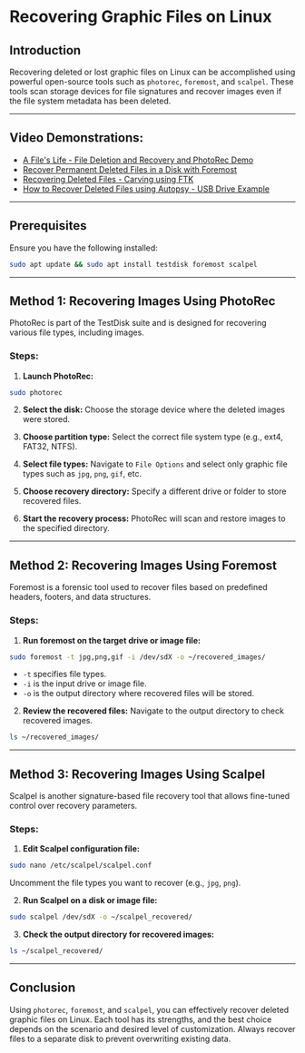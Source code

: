 # Recovering Graphic Files on Linux

## Introduction

Recovering deleted or lost graphic files on Linux can be accomplished using powerful open-source tools such as `photorec`, `foremost`, and `scalpel`. These tools scan storage devices for file signatures and recover images even if the file system metadata has been deleted.

---

## Video Demonstrations:
- [A File's Life - File Deletion and Recovery and PhotoRec Demo](https://www.youtube.com/watch?v=4zlk9ZSMa-4)
- [Recover Permanent Deleted Files in a Disk with Foremost](https://www.youtube.com/watch?v=6EuIQ7Q1ONk)
- [Recovering Deleted Files - Carving using FTK](https://www.youtube.com/watch?v=MbZkMJsT2TM)
- [How to Recover Deleted Files using Autopsy - USB Drive Example](https://www.youtube.com/watch?v=-UZo1wP_4GY)

---

## Prerequisites

Ensure you have the following installed:
```bash
sudo apt update && sudo apt install testdisk foremost scalpel
```

---

## Method 1: Recovering Images Using PhotoRec

PhotoRec is part of the TestDisk suite and is designed for recovering various file types, including images.
### Steps:

1. **Launch PhotoRec:**
```bash
sudo photorec
```

2. **Select the disk:** Choose the storage device where the deleted images were stored.

3. **Choose partition type:** Select the correct file system type (e.g., ext4, FAT32, NTFS).

4. **Select file types:** Navigate to `File Options` and select only graphic file types such as `jpg`, `png`, `gif`, etc.

5. **Choose recovery directory:** Specify a different drive or folder to store recovered files.

6. **Start the recovery process:** PhotoRec will scan and restore images to the specified directory.

---

## Method 2: Recovering Images Using Foremost

Foremost is a forensic tool used to recover files based on predefined headers, footers, and data structures.

### Steps:

1. **Run foremost on the target drive or image file:**
```bash
sudo foremost -t jpg,png,gif -i /dev/sdX -o ~/recovered_images/
```

- `-t` specifies file types.
- `-i` is the input drive or image file.
- `-o` is the output directory where recovered files will be stored.

2. **Review the recovered files:** Navigate to the output directory to check recovered images.
```bash
ls ~/recovered_images/
```

---

## Method 3: Recovering Images Using Scalpel

Scalpel is another signature-based file recovery tool that allows fine-tuned control over recovery parameters.

### Steps:

1. **Edit Scalpel configuration file:**
```bash
sudo nano /etc/scalpel/scalpel.conf
```

Uncomment the file types you want to recover (e.g., `jpg`, `png`).

2. **Run Scalpel on a disk or image file:**
```bash
sudo scalpel /dev/sdX -o ~/scalpel_recovered/
```

3. **Check the output directory for recovered images:**
```bash
ls ~/scalpel_recovered/
```

---

## Conclusion

Using `photorec`, `foremost`, and `scalpel`, you can effectively recover deleted graphic files on Linux. Each tool has its strengths, and the best choice depends on the scenario and desired level of customization. Always recover files to a separate disk to prevent overwriting existing data.
